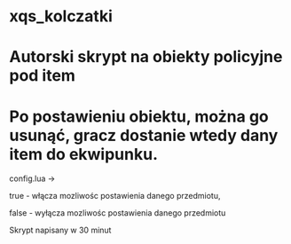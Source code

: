 # xqs_kolczatki

# Autorski skrypt na obiekty policyjne pod item
# Po postawieniu obiektu, można go usunąć, gracz dostanie wtedy dany item do ekwipunku.


config.lua ->

 true - włącza mozliwośc postawienia danego przedmiotu,
 
 false - wyłącza mozliwośc postawienia danego przedmiotu
 
 
Skrypt napisany w 30 minut
